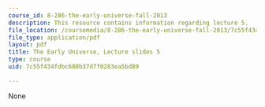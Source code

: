 ```yaml
---
course_id: 8-286-the-early-universe-fall-2013
description: This resource contains information regarding lecture 5.
file_location: /coursemedia/8-286-the-early-universe-fall-2013/7c55f434fdbc680b37d7f0283ea5bd89_MIT8_286F13_lec05.pdf
file_type: application/pdf
layout: pdf
title: The Early Universe, Lecture slides 5
type: course
uid: 7c55f434fdbc680b37d7f0283ea5bd89

---
```

None